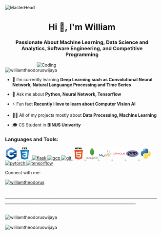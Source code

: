 ![MasterHead](https://i.pinimg.com/originals/d6/9e/39/d69e39524bd64983b98e39e750e96881.gif)
<h1 align="center">Hi 👋, I'm William </h1>
<h3 align="center">Passionate About Machine Learning, Data Science and Analytics, Software Engineering, and Competitive Programming</h3>
<img align="right" alt="Coding" width="400" src="https://c.tenor.com/DBqjevyA2o4AAAAM/bongo-cat-codes.gif">
<p align="left"> <img src="https://komarev.com/ghpvc/?username=williamtheodoruswijaya&label=Profile%20views&color=0e75b6&style=flat" alt="williamtheodoruswijaya" /> </p>

- 🌱 I’m currently learning **Deep Learning such as Convolutional Neural Network, Natural Languange Processing and Time Series**

- 💬 Ask me about **Python, Neural Network, Tensorflow**

- ⚡ Fun fact **Recently I love to learn about Computer Vision AI**

- 👨‍💻 All of my projects mostly about **Data Processing, Machine Learning**

- 🎓 CS Student in **BINUS Univerity**

<h3 align="left">Languages and Tools:</h3>
<p align="left"> <a href="https://www.w3schools.com/cpp/" target="_blank" rel="noreferrer"> <img src="https://raw.githubusercontent.com/devicons/devicon/master/icons/cplusplus/cplusplus-original.svg" alt="cplusplus" width="40" height="40"/> </a> <a href="https://www.w3schools.com/css/" target="_blank" rel="noreferrer"> <img src="https://raw.githubusercontent.com/devicons/devicon/master/icons/css3/css3-original-wordmark.svg" alt="css3" width="40" height="40"/> </a> <a href="https://flask.palletsprojects.com/" target="_blank" rel="noreferrer"> <img src="https://www.vectorlogo.zone/logos/pocoo_flask/pocoo_flask-icon.svg" alt="flask" width="40" height="40"/> </a> <a href="https://cloud.google.com" target="_blank" rel="noreferrer"> <img src="https://www.vectorlogo.zone/logos/google_cloud/google_cloud-icon.svg" alt="gcp" width="40" height="40"/> </a> <a href="https://git-scm.com/" target="_blank" rel="noreferrer"> <img src="https://www.vectorlogo.zone/logos/git-scm/git-scm-icon.svg" alt="git" width="40" height="40"/> </a> <a href="https://www.w3.org/html/" target="_blank" rel="noreferrer"> <img src="https://raw.githubusercontent.com/devicons/devicon/master/icons/html5/html5-original-wordmark.svg" alt="html5" width="40" height="40"/> </a> <a href="https://www.mongodb.com/" target="_blank" rel="noreferrer"> <img src="https://raw.githubusercontent.com/devicons/devicon/master/icons/mongodb/mongodb-original-wordmark.svg" alt="mongodb" width="40" height="40"/> </a> <a href="https://www.mysql.com/" target="_blank" rel="noreferrer"> <img src="https://raw.githubusercontent.com/devicons/devicon/master/icons/mysql/mysql-original-wordmark.svg" alt="mysql" width="40" height="40"/> </a> <a href="https://www.oracle.com/" target="_blank" rel="noreferrer"> <img src="https://raw.githubusercontent.com/devicons/devicon/master/icons/oracle/oracle-original.svg" alt="oracle" width="40" height="40"/> </a> <a href="https://www.php.net" target="_blank" rel="noreferrer"> <img src="https://raw.githubusercontent.com/devicons/devicon/master/icons/php/php-original.svg" alt="php" width="40" height="40"/> </a> <a href="https://www.python.org" target="_blank" rel="noreferrer"> <img src="https://raw.githubusercontent.com/devicons/devicon/master/icons/python/python-original.svg" alt="python" width="40" height="40"/> </a> <a href="https://pytorch.org/" target="_blank" rel="noreferrer"> <img src="https://www.vectorlogo.zone/logos/pytorch/pytorch-icon.svg" alt="pytorch" width="40" height="40"/> </a> <a href="https://www.tensorflow.org" target="_blank" rel="noreferrer"> <img src="https://www.vectorlogo.zone/logos/tensorflow/tensorflow-icon.svg" alt="tensorflow" width="40" height="40"/> </a> </p>

<p align="left">Connect with me:</p>
<p align="left">
<a href="[https://linkedin.com/in/william-t-00a102282](https://www.linkedin.com/in/william-t-00a102282/)" target="blank"><img align="center" src="https://raw.githubusercontent.com/rahuldkjain/github-profile-readme-generator/master/src/images/icons/Social/linked-in-alt.svg" alt="williamtheodorus" height="30" width="40" /></a>
<br><br>
</p>
_________________________________________________________________________________________________________________________________________________
<br><br>

<p><img align="center" src="https://github-readme-stats.vercel.app/api?username=williamtheodoruswijaya&show_icons=true&locale=en&theme=tokyonight" alt="williamtheodoruswijaya" /></p>

<p><img align="center" src="https://github-readme-streak-stats.herokuapp.com/?user=williamtheodoruwijaya&&theme=tokyonight" alt="williamtheodoruswijaya" /></p>
